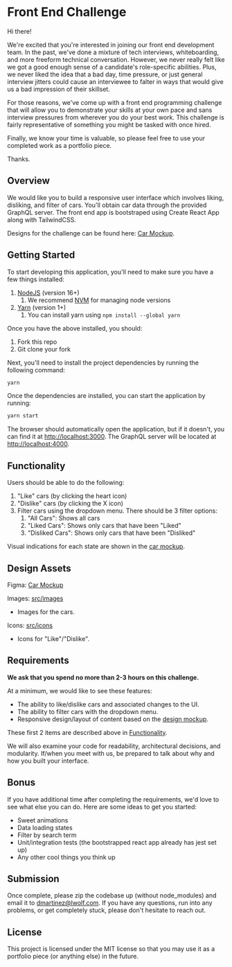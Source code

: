 # Front End Challenge

Hi there!

We're excited that you're interested in joining our front end development team. In the past, we've done a mixture of tech interviews, whiteboarding, and more freeform technical conversation. However, we never really felt like we got a good enough sense of a candidate's role-specific abilities. Plus, we never liked the idea that a bad day, time pressure, or just general interview jitters could cause an interviewee to falter in ways that would give us a bad impression of their skillset.

For those reasons, we've come up with a front end programming challenge that will allow you to demonstrate your skills at your own pace and sans interview pressures from wherever you do your best work. This challenge is fairly representative of something you might be tasked with once hired.

Finally, we know your time is valuable, so please feel free to use your completed work as a portfolio piece.

Thanks.

## Overview

We would like you to build a responsive user interface which involves liking, disliking, and filter of cars. You'll obtain car data through the provided GraphQL server. The front end app is bootstraped using Create React App along with TailwindCSS.

Designs for the challenge can be found here: [Car Mockup](https://www.figma.com/file/Oiz8zLSGS5Okvqso0H3b4Z/Frontend-Challenge-Sports-Cars?node-id=1%3A2).

## Getting Started

To start developing this application, you'll need to make sure you have a few things installed:

1. [NodeJS](https://nodejs.org/en/) (version 16+)
   1. We recommend [NVM](https://github.com/creationix/nvm#installation) for managing node versions
2. [Yarn](https://yarnpkg.com/lang/en/docs/install/) (version 1+)
   1. You can install yarn using `npm install --global yarn`

Once you have the above installed, you should:
1. Fork this repo
2. Git clone your fork

Next, you'll need to install the project dependencies by running the following command:
```sh
yarn
```

Once the dependencies are installed, you can start the application by running:
```sh
yarn start
```

The browser should automatically open the application, but if it doesn't, you can find it at [http://localhost:3000](http://localhost:3000). The GraphQL server will be located at [http://localhost:4000](http://localhost:4000).

## Functionality

Users should be able to do the following:
1. "Like" cars (by clicking the heart icon)
1. "Dislike" cars (by clicking the X icon)
1. Filter cars using the dropdown menu. There should be 3 filter options:
    1. "All Cars": Shows all cars
    1. "Liked Cars": Shows only cars that have been "Liked"
    1. "Disliked Cars": Shows only cars that have been "Disliked"

Visual indications for each state are shown in the [car mockup](https://www.figma.com/file/Oiz8zLSGS5Okvqso0H3b4Z/Frontend-Challenge-Sports-Cars?node-id=1%3A2).

## Design Assets
Figma: [Car Mockup](https://www.figma.com/file/Oiz8zLSGS5Okvqso0H3b4Z/Frontend-Challenge-Sports-Cars?node-id=1%3A2)

Images: [src/images](src/images)
- Images for the cars.

Icons: [src/icons](src/icons)
- Icons for "Like"/"Dislike".

## Requirements

**We ask that you spend no more than 2-3 hours on this challenge.**

At a minimum, we would like to see these features:
- The ability to like/dislike cars and associated changes to the UI.
- The ability to filter cars with the dropdown menu.
- Responsive design/layout of content based on the [design mockup](https://www.figma.com/file/Oiz8zLSGS5Okvqso0H3b4Z/Frontend-Challenge-Sports-Cars?node-id=1%3A2).

These first 2 items are described above in [Functionality](#functionality).

We will also examine your code for readability, architectural decisions, and modularity. If/when you meet with us, be prepared to talk about why and how you built your interface.

## Bonus

If you have additional time after completing the requirements, we'd love to see what else you can do. Here are some ideas to get you started:
- Sweet animations
- Data loading states
- Filter by search term
- Unit/integration tests (the bootstrapped react app already has jest set up)
- Any other cool things you think up

## Submission

Once complete, please zip the codebase up (without node_modules) and email it to dmartinez@lwolf.com. If you have any questions, run into any problems, or get completely stuck, please don't hesitate to reach out.

## License

This project is licensed under the MIT license so that you may use it as a portfolio piece (or anything else) in the future.
